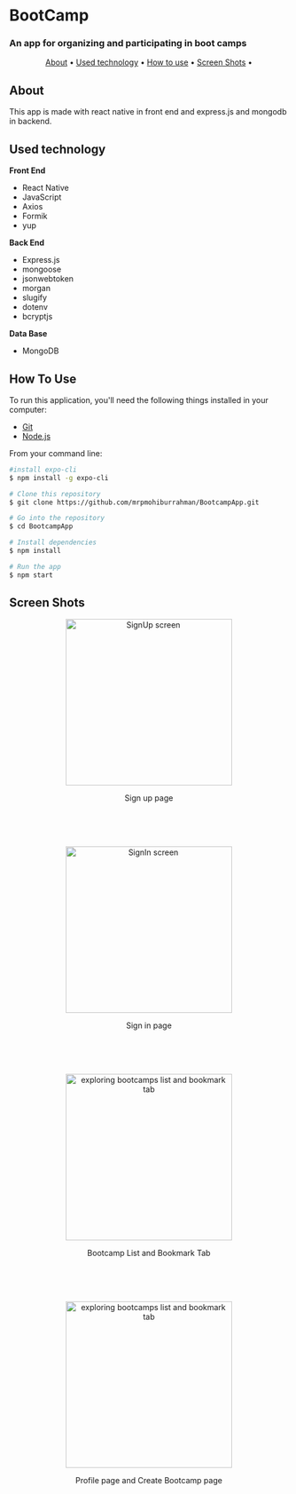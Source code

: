 # BootCamp 
### An app for organizing and participating in boot camps
<p align="center">
  <a href="#about">About</a> •
  <a href="#used-technology">Used technology</a> •
  <a href="#how-to-use">How to use</a> •
  <a href="#screen-shots">Screen Shots</a> •
</p>

## About
This app is made with react native in front end and express.js and mongodb in backend.

## Used technology
**Front End**
- React Native
- JavaScript
- Axios
- Formik
- yup


**Back End**
- Express.js
- mongoose
- jsonwebtoken
- morgan
- slugify
- dotenv
- bcryptjs

**Data Base**
- MongoDB

## How To Use

To run this application, you'll need the following things installed in your computer:
* [Git](https://git-scm.com)
* [Node.js](https://nodejs.org/en/download/)

From your command line:

```bash
#install expo-cli
$ npm install -g expo-cli

# Clone this repository
$ git clone https://github.com/mrpmohiburrahman/BootcampApp.git

# Go into the repository
$ cd BootcampApp

# Install dependencies
$ npm install

# Run the app
$ npm start
```

## Screen Shots
<p align="center"><img src="https://raw.githubusercontent.com/mrpmohiburrahman/BootcampApp/master/assets/gifs/signup.gif" alt="SignUp screen" width="300"></p>
<p align="center">Sign up page</p>  
 <br />
 <br />
 <br />
<p align="center"><img src="https://raw.githubusercontent.com/mrpmohiburrahman/BootcampApp/master/assets/gifs/signin.gif" alt="SignIn screen" width="300"></p>
<p align="center">Sign in page</p>
 <br />
 <br />
 <br />
<p align="center"><img src="https://raw.githubusercontent.com/mrpmohiburrahman/BootcampApp/master/assets/gifs/exporing%20bootcamps%20list%20and%20book%20mark%20tab.gif" alt="exploring bootcamps list and bookmark tab" width="300"></p>
<p align="center">Bootcamp List and Bookmark Tab</p>
 <br />
 <br />
 <br />

<p align="center"><img src="https://raw.githubusercontent.com/mrpmohiburrahman/BootcampApp/master/assets/gifs/edit%20profile%20and%20create%20bootcamp_edit_200fps.gif" alt="exploring bootcamps list and bookmark tab" width="300"></p>
<p align="center">Profile page and Create Bootcamp page</p>
 <br />
 <br />
 <br />

<!--
<p align="center">
    <a href="https://github.com/mrpmohiburrahman/BootcampApp/commits/master">
    <img src="https://img.shields.io/github/last-commit/ArmynC/ArminC-AutoExec.svg?style=flat-square&logo=github&logoColor=white"
         alt="GitHub last commit">
    <a href="https://github.com/ArmynC/ArminC-AutoExec/issues">
    <img src="https://img.shields.io/github/issues-raw/ArmynC/ArminC-AutoExec.svg?style=flat-square&logo=github&logoColor=white"
         alt="GitHub issues">
    <a href="https://github.com/ArmynC/ArminC-AutoExec/pulls">
    <img src="https://img.shields.io/github/issues-pr-raw/ArmynC/ArminC-AutoExec.svg?style=flat-square&logo=github&logoColor=white"
         alt="GitHub pull requests">
    <a href="https://twitter.com/intent/tweet?text=Try this CS:GO AutoExec:&url=https%3A%2F%2Fgithub.com%2FArmynC%2FArminC-AutoExec">
    <img src="https://img.shields.io/twitter/url/https/github.com/ArmynC/ArminC-AutoExec.svg?style=flat-square&logo=twitter"
         alt="GitHub tweet">
</p>
--> 
